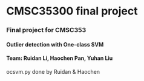 # CMSC35300 final project 


### Final project for CMSC353
#### Outlier detection with One-class SVM
#### Team: Ruidan Li, Haochen Pan, Yuhan Liu

ocsvm.py done by Ruidan & Haochen
